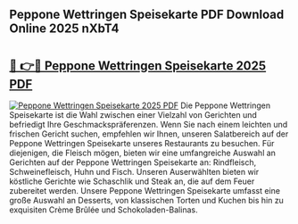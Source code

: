 ## Peppone Wettringen Speisekarte PDF Download Online 2025 nXbT4

# <h2><a href="http://gc92a9.nevu.top/?p=Peppone+Wettringen+Speisekarte">🔗 👉🔴 Peppone Wettringen Speisekarte 2025 PDF</a></h2>

[![Peppone Wettringen Speisekarte 2025 PDF](https://i.imgur.com/dBaPXMq.png)](http://gc92a9.nevu.top/?p=Peppone+Wettringen+Speisekarte)
Die Peppone Wettringen Speisekarte ist die Wahl zwischen einer Vielzahl von Gerichten und befriedigt Ihre Geschmackspräferenzen. Wenn Sie nach einem leichten und frischen Gericht suchen, empfehlen wir Ihnen, unseren Salatbereich auf der Peppone Wettringen Speisekarte unseres Restaurants zu besuchen. Für diejenigen, die Fleisch mögen, bieten wir eine umfangreiche Auswahl an Gerichten auf der Peppone Wettringen Speisekarte an: Rindfleisch, Schweinefleisch, Huhn und Fisch. Unseren Auserwählten bieten wir köstliche Gerichte wie Schaschlik und Steak an, die auf dem Feuer zubereitet werden. Unsere Peppone Wettringen Speisekarte umfasst eine große Auswahl an Desserts, von klassischen Torten und Kuchen bis hin zu exquisiten Crème Brûlée und Schokoladen-Balinas.
